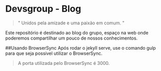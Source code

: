 Devsgroup - Blog
===================
 
 > " Unidos pela amizade e uma paixão em comum. "
 
 Este repositório é destinado ao blog do grupo, espaço na web onde poderemos compartilhar um pouco de nossos conhecimentos.



##Usando BrowserSync
Após rodar o jekyll serve, use o comando gulp para que seja possivel utilizar o BrowserSync.

> A porta utilizada pelo BrowserSync é 3000.